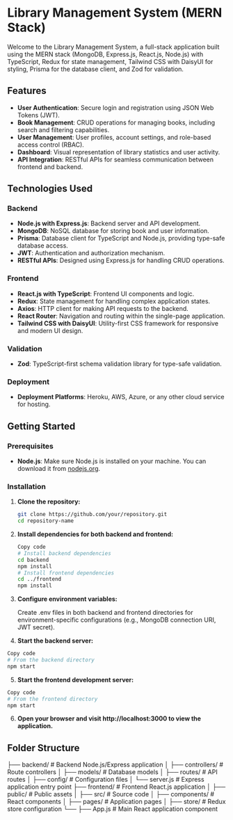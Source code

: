 # Library Management System (MERN Stack)

Welcome to the Library Management System, a full-stack application built using the MERN stack (MongoDB, Express.js, React.js, Node.js) with TypeScript, Redux for state management, Tailwind CSS with DaisyUI for styling, Prisma for the database client, and Zod for validation.

## Features

- **User Authentication**: Secure login and registration using JSON Web Tokens (JWT).
- **Book Management**: CRUD operations for managing books, including search and filtering capabilities.
- **User Management**: User profiles, account settings, and role-based access control (RBAC).
- **Dashboard**: Visual representation of library statistics and user activity.
- **API Integration**: RESTful APIs for seamless communication between frontend and backend.

## Technologies Used

### Backend

- **Node.js with Express.js**: Backend server and API development.
- **MongoDB**: NoSQL database for storing book and user information.
- **Prisma**: Database client for TypeScript and Node.js, providing type-safe database access.
- **JWT**: Authentication and authorization mechanism.
- **RESTful APIs**: Designed using Express.js for handling CRUD operations.

### Frontend

- **React.js with TypeScript**: Frontend UI components and logic.
- **Redux**: State management for handling complex application states.
- **Axios**: HTTP client for making API requests to the backend.
- **React Router**: Navigation and routing within the single-page application.
- **Tailwind CSS with DaisyUI**: Utility-first CSS framework for responsive and modern UI design.

### Validation

- **Zod**: TypeScript-first schema validation library for type-safe validation.

### Deployment

- **Deployment Platforms**: Heroku, AWS, Azure, or any other cloud service for hosting.

## Getting Started

### Prerequisites

- **Node.js**: Make sure Node.js is installed on your machine. You can download it from [nodejs.org](https://nodejs.org/).

### Installation

1. **Clone the repository:**

   ```bash
   git clone https://github.com/your/repository.git
   cd repository-name
   ```
2. **Install dependencies for both backend and frontend:**

    ```bash
    Copy code
    # Install backend dependencies
    cd backend
    npm install
    # Install frontend dependencies
    cd ../frontend
    npm install
    ```
    
3. **Configure environment variables:**

    Create .env files in both backend and frontend directories for environment-specific configurations (e.g., MongoDB connection URI, JWT secret).
   
4. **Start the backend server:**

```bash
Copy code
# From the backend directory
npm start
```

5. **Start the frontend development server:**

```bash
Copy code
# From the frontend directory
npm start
```

6. **Open your browser and visit http://localhost:3000 to view the application.**

## Folder Structure

├── backend/             # Backend Node.js/Express application
│   ├── controllers/     # Route controllers
│   ├── models/          # Database models
│   ├── routes/          # API routes
│   ├── config/          # Configuration files
│   └── server.js        # Express application entry point
├── frontend/            # Frontend React.js application
│   ├── public/          # Public assets
│   ├── src/             # Source code
│   ├── components/      # React components
│   ├── pages/           # Application pages
│   ├── store/           # Redux store configuration
└── ├── App.js           # Main React application component
